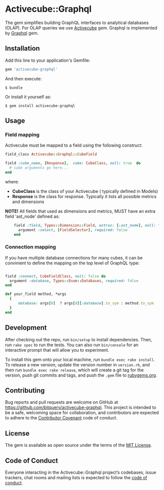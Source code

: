 # Activecube::Graphql

The gem simplifies building GraphQL interfaces to analytical databases (OLAP).
For OLAP queries we use [Activecube](https://github.com/bitquery/activecube) gem.
Graphql is implemented by [Graphql](https://github.com/rmosolgo/graphql-ruby) gem.


## Installation

Add this line to your application's Gemfile:

```ruby
gem 'activecube-graphql'
```

And then execute:

    $ bundle

Or install it yourself as:

    $ gem install activecube-graphql

## Usage


### Field mapping

Activecube  must be mapped to a field using the following construct: 

```ruby
field_class Activecube::Graphql::CubeField

field :cube_name, [Response],  cube: CubeClass, null: true  do
  # cube arguments go here...
end
```

where:

* **CubeClass** is the class of your Activecube ( typically defined in Models)
* **Response** is the class for response. Typically it lists all possible metrics and dimensions

**NOTE!** All fields that used as dimensions and metrics, MUST have an extra field 'ast_node' defined as:

```ruby
    field :field, Types::Dimension::Field, extras: [:ast_node], null: true do
      argument :select, [FieldSelector], required: false
    end
```


### Connection mapping

If you have multiple database connections for many cubes, it can be convinient to define the mapping 
on the top level of GraphQL type:

```ruby

field :connect, CubeFieldClass, null: false do
  argument :database, Types::Enum::Databases, required: false
end

def your_field method, *args
  {
      database: args[0]  ? args[0][:database].to_sym : method.to_sym
  }
end
```


## Development

After checking out the repo, run `bin/setup` to install dependencies. Then, run `rake spec` to run the tests. You can also run `bin/console` for an interactive prompt that will allow you to experiment.

To install this gem onto your local machine, run `bundle exec rake install`. To release a new version, update the version number in `version.rb`, and then run `bundle exec rake release`, which will create a git tag for the version, push git commits and tags, and push the `.gem` file to [rubygems.org](https://rubygems.org).

## Contributing

Bug reports and pull requests are welcome on GitHub at https://github.com/bitquery/activecube-graphql. This project is intended to be a safe, welcoming space for collaboration, and contributors are expected to adhere to the [Contributor Covenant](http://contributor-covenant.org) code of conduct.

## License

The gem is available as open source under the terms of the [MIT License](https://opensource.org/licenses/MIT).

## Code of Conduct

Everyone interacting in the Activecube::Graphql project’s codebases, issue trackers, chat rooms and mailing lists is expected to follow the [code of conduct](https://github.com/bitquery/activecube-graphql/blob/master/CODE_OF_CONDUCT.md).
